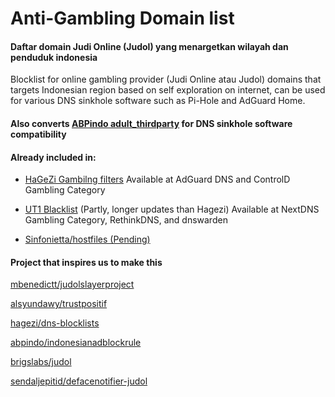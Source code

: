 # Anti-Gambling Domain list
#### Daftar domain Judi Online (Judol) yang menargetkan wilayah dan penduduk indonesia

Blocklist for online gambling provider (Judi Online atau Judol) domains that targets Indonesian region based on self exploration on internet, can be used for various DNS sinkhole software such as Pi-Hole and AdGuard Home.

#### Also converts [ABPindo adult_thirdparty](https://github.com/ABPindo/indonesianadblockrules/blob/master/src/adult/adult_thirdparty.txt) for DNS sinkhole software compatibility

#### Already included in:

- [HaGeZi Gambilng filters](https://github.com/hagezi/dns-blocklists?tab=readme-ov-file#slot_machine-gambling---protects-against-gambling-content-) Available at AdGuard DNS and ControlD Gambling Category

- [UT1 Blacklist](https://github.com/arfshl/ut1-blacklists)  (Partly, longer updates than Hagezi) Available at NextDNS Gambling Category, RethinkDNS, and dnswarden

- [Sinfonietta/hostfiles (Pending)](https://github.com/Sinfonietta/hostfiles)

#### Project that inspires us to make this

[mbenedictt/judolslayerproject](https://github.com/MBenedictt/JudolSlayerProject)

[alsyundawy/trustpositif](github.com/alsyundawy/trustpositif)

[hagezi/dns-blocklists](github.com/hagezi/dns-blocklists)

[abpindo/indonesianadblockrule](github.com/abpindo/indonesianadblockrules)

[brigslabs/judol](github.com/brigslabs/judol)

[sendaljepitid/defacenotifier-judol](https://github.com/sendaljepitid/DefaceNotifier-judol)